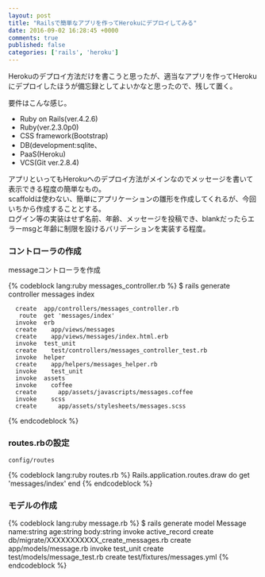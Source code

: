 ```yaml
---
layout: post
title: "Railsで簡単なアプリを作ってHerokuにデプロイしてみる"
date: 2016-09-02 16:28:45 +0000
comments: true
published: false
categories: ['rails', 'heroku']
---
```


<!--more-->

Herokuのデプロイ方法だけを書こうと思ったが、適当なアプリを作ってHerokuにデプロイしたほうが備忘録としてよいかなと思ったので、残して置く。

要件はこんな感じ。

- Ruby on Rails(ver.4.2.6)
- Ruby(ver.2.3.0p0)
- CSS framework(Bootstrap)
- DB(development:sqlite、
- PaaS(Heroku)
- VCS(Git ver.2.8.4)

アプリといってもHerokuへのデプロイ方法がメインなのでメッセージを書いて表示できる程度の簡単なもの。    
scaffoldは使わない、簡単にアプリケーションの雛形を作成してくれるが、今回いちから作成することとする。    
ログイン等の実装はせず名前、年齢、メッセージを投稿でき、blankだったらエラーmsgと年齢に制限を設けるバリデーションを実装する程度。

### コントローラの作成

messageコントローラを作成

{% codeblock lang:ruby messages_controller.rb %}
$ rails generate controller messages index

      create  app/controllers/messages_controller.rb
       route  get 'messages/index'
      invoke  erb
      create    app/views/messages
      create    app/views/messages/index.html.erb
      invoke  test_unit
      create    test/controllers/messages_controller_test.rb
      invoke  helper
      create    app/helpers/messages_helper.rb
      invoke    test_unit
      invoke  assets
      invoke    coffee
      create      app/assets/javascripts/messages.coffee
      invoke    scss
      create      app/assets/stylesheets/messages.scss
{% endcodeblock %}


### routes.rbの設定

`config/routes`

{% codeblock lang:ruby routes.rb %}
Rails.application.routes.draw do
  get 'messages/index'
end
{% endcodeblock %}

### モデルの作成

{% codeblock lang:ruby message.rb %}
$ rails generate model Message name:string  age:string body:string
  invoke  active_record
  create    db/migrate/XXXXXXXXXXX_create_messages.rb
  create    app/models/message.rb
  invoke    test_unit
  create      test/models/message_test.rb
  create      test/fixtures/messages.yml
{% endcodeblock %}
